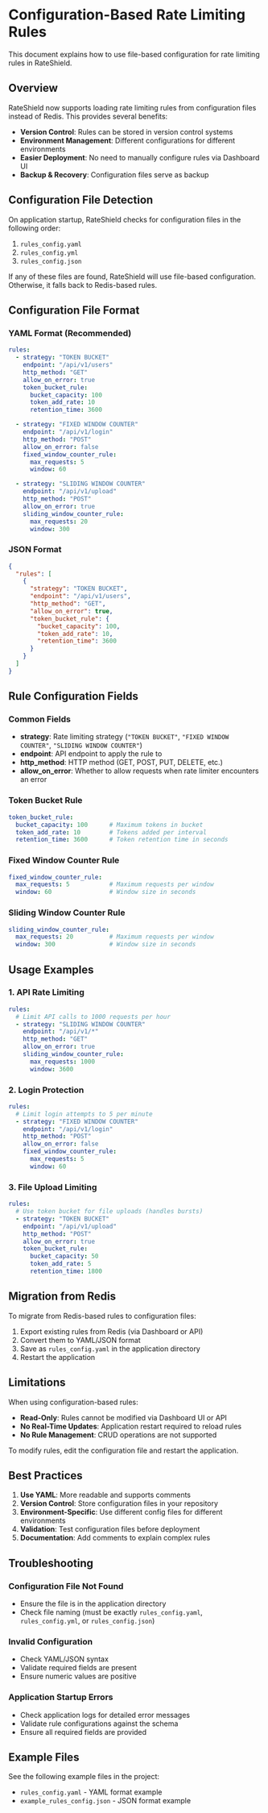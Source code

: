 # Configuration-Based Rate Limiting Rules

This document explains how to use file-based configuration for rate limiting rules in RateShield.

## Overview

RateShield now supports loading rate limiting rules from configuration files instead of Redis. This provides several benefits:

- **Version Control**: Rules can be stored in version control systems
- **Environment Management**: Different configurations for different environments
- **Easier Deployment**: No need to manually configure rules via Dashboard UI
- **Backup & Recovery**: Configuration files serve as backup

## Configuration File Detection

On application startup, RateShield checks for configuration files in the following order:

1. `rules_config.yaml`
2. `rules_config.yml`
3. `rules_config.json`

If any of these files are found, RateShield will use file-based configuration. Otherwise, it falls back to Redis-based rules.

## Configuration File Format

### YAML Format (Recommended)

```yaml
rules:
  - strategy: "TOKEN BUCKET"
    endpoint: "/api/v1/users"
    http_method: "GET"
    allow_on_error: true
    token_bucket_rule:
      bucket_capacity: 100
      token_add_rate: 10
      retention_time: 3600

  - strategy: "FIXED WINDOW COUNTER"
    endpoint: "/api/v1/login"
    http_method: "POST"
    allow_on_error: false
    fixed_window_counter_rule:
      max_requests: 5
      window: 60

  - strategy: "SLIDING WINDOW COUNTER"
    endpoint: "/api/v1/upload"
    http_method: "POST"
    allow_on_error: true
    sliding_window_counter_rule:
      max_requests: 20
      window: 300
```

### JSON Format

```json
{
  "rules": [
    {
      "strategy": "TOKEN BUCKET",
      "endpoint": "/api/v1/users",
      "http_method": "GET",
      "allow_on_error": true,
      "token_bucket_rule": {
        "bucket_capacity": 100,
        "token_add_rate": 10,
        "retention_time": 3600
      }
    }
  ]
}
```

## Rule Configuration Fields

### Common Fields

- **strategy**: Rate limiting strategy (`"TOKEN BUCKET"`, `"FIXED WINDOW COUNTER"`, `"SLIDING WINDOW COUNTER"`)
- **endpoint**: API endpoint to apply the rule to
- **http_method**: HTTP method (GET, POST, PUT, DELETE, etc.)
- **allow_on_error**: Whether to allow requests when rate limiter encounters an error

### Token Bucket Rule

```yaml
token_bucket_rule:
  bucket_capacity: 100      # Maximum tokens in bucket
  token_add_rate: 10        # Tokens added per interval
  retention_time: 3600      # Token retention time in seconds
```

### Fixed Window Counter Rule

```yaml
fixed_window_counter_rule:
  max_requests: 5           # Maximum requests per window
  window: 60                # Window size in seconds
```

### Sliding Window Counter Rule

```yaml
sliding_window_counter_rule:
  max_requests: 20          # Maximum requests per window
  window: 300               # Window size in seconds
```

## Usage Examples

### 1. API Rate Limiting

```yaml
rules:
  # Limit API calls to 1000 requests per hour
  - strategy: "SLIDING WINDOW COUNTER"
    endpoint: "/api/v1/*"
    http_method: "GET"
    allow_on_error: true
    sliding_window_counter_rule:
      max_requests: 1000
      window: 3600
```

### 2. Login Protection

```yaml
rules:
  # Limit login attempts to 5 per minute
  - strategy: "FIXED WINDOW COUNTER"
    endpoint: "/api/v1/login"
    http_method: "POST"
    allow_on_error: false
    fixed_window_counter_rule:
      max_requests: 5
      window: 60
```

### 3. File Upload Limiting

```yaml
rules:
  # Use token bucket for file uploads (handles bursts)
  - strategy: "TOKEN BUCKET"
    endpoint: "/api/v1/upload"
    http_method: "POST"
    allow_on_error: true
    token_bucket_rule:
      bucket_capacity: 50
      token_add_rate: 5
      retention_time: 1800
```

## Migration from Redis

To migrate from Redis-based rules to configuration files:

1. Export existing rules from Redis (via Dashboard or API)
2. Convert them to YAML/JSON format
3. Save as `rules_config.yaml` in the application directory
4. Restart the application

## Limitations

When using configuration-based rules:

- **Read-Only**: Rules cannot be modified via Dashboard UI or API
- **No Real-Time Updates**: Application restart required to reload rules
- **No Rule Management**: CRUD operations are not supported

To modify rules, edit the configuration file and restart the application.

## Best Practices

1. **Use YAML**: More readable and supports comments
2. **Version Control**: Store configuration files in your repository
3. **Environment-Specific**: Use different config files for different environments
4. **Validation**: Test configuration files before deployment
5. **Documentation**: Add comments to explain complex rules

## Troubleshooting

### Configuration File Not Found
- Ensure the file is in the application directory
- Check file naming (must be exactly `rules_config.yaml`, `rules_config.yml`, or `rules_config.json`)

### Invalid Configuration
- Check YAML/JSON syntax
- Validate required fields are present
- Ensure numeric values are positive

### Application Startup Errors
- Check application logs for detailed error messages
- Validate rule configurations against the schema
- Ensure all required fields are provided

## Example Files

See the following example files in the project:
- `rules_config.yaml` - YAML format example
- `example_rules_config.json` - JSON format example
